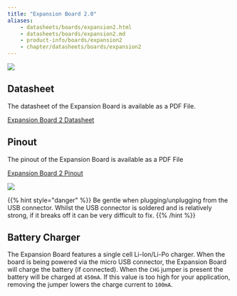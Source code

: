 ```yaml
---
title: "Expansion Board 2.0"
aliases:
    - datasheets/boards/expansion2.html
    - datasheets/boards/expansion2.md
    - product-info/boards/expansion2
    - chapter/datasheets/boards/expansion2
---
```


![](/gitbook/assets/assets-lil0igdl11z7jos_jpx-lkn7scqkkkb6tqb3uyo-lkn86jsexys_ho7ct7c-expansion2.png) 

## Datasheet

The datasheet of the Expansion Board is available as a PDF File.

<a href="/gitbook/assets/expansion2-specsheet.pdf" target="_blank">Expansion Board 2 Datasheet </a>


## Pinout

The pinout of the Expansion Board is available as a PDF File

<a href="/gitbook/assets/expansion2-pinout.pdf" target="_blank"> Expansion Board 2 Pinout </a>

![](/gitbook/assets/expansion2-pinout-1.png)

{{% hint style="danger" %}}
Be gentle when plugging/unplugging from the USB connector. Whilst the USB connector is soldered and is relatively strong, if it breaks off it can be very difficult to fix.
{{% /hint %}}

## Battery Charger

The Expansion Board features a single cell Li-Ion/Li-Po charger. When the board is being powered via the micro USB connector, the Expansion Board will charge the battery (if connected). When the `CHG` jumper is present the battery will be charged at `450mA`. If this value is too high for your application, removing the jumper lowers the charge current to `100mA`.



